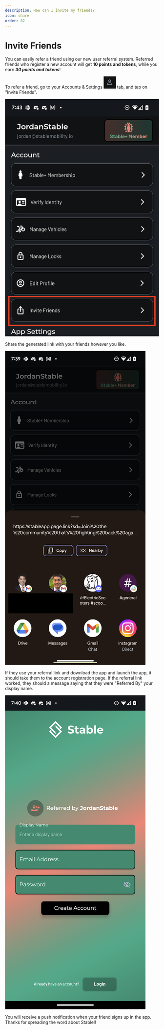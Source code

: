 ```yaml
---
description: How can I invite my friends?
icon: share
order: 82
---
```


# Invite Friends

You can easily refer a friend using our new user referral system. Referred friends who register a new account will get **10 points and tokens**, while you earn ***30 points and tokens***! 

To refer a friend, go to your Accounts & Settings ![](../static/icons/icon-account-settings.png) tab, and tap on "Invite Friends".

![](../static/screenshots/invite-friends/invite-button-highlight.png)

Share the generated link with your friends however you like. 

![](../static/screenshots/invite-friends/invite-share-sheet.png)

If they use your referral link and download the app and launch the app, it should take them to the account registration page. If the referral link worked, they should a message saying that they were "Referred By" your display name.

![](../static/screenshots/invite-friends/invite-registration-screen.png)

You will receive a push notification when your friend signs up in the app. Thanks for spreading the word about Stable!!

